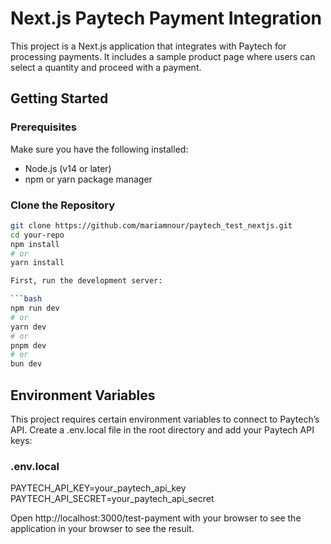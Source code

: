 # Next.js Paytech Payment Integration

This project is a Next.js application that integrates with Paytech for processing payments. It includes a sample product page where users can select a quantity and proceed with a payment.

## Getting Started

### Prerequisites

Make sure you have the following installed:

- Node.js (v14 or later)
- npm or yarn package manager

### Clone the Repository

```bash
git clone https://github.com/mariamnour/paytech_test_nextjs.git
cd your-repo
npm install
# or
yarn install

First, run the development server:

```bash
npm run dev
# or
yarn dev
# or
pnpm dev
# or
bun dev
```
## Environment Variables

This project requires certain environment variables to connect to Paytech’s API. Create a .env.local file in the root directory and add your Paytech API keys:

### .env.local
PAYTECH_API_KEY=your_paytech_api_key
PAYTECH_API_SECRET=your_paytech_api_secret

Open http://localhost:3000/test-payment with your browser to see the application in your browser to see the result.

